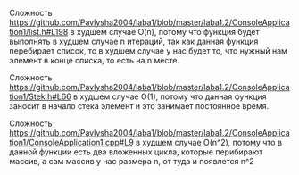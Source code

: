 Сложность https://github.com/Pavlysha2004/laba1/blob/master/laba1.2/ConsoleApplication1/list.h#L198 в худшем случае O(n), потому что функция будет выполнять в худшем случае n итераций, так как 
данная функция перебирает список, то в худшем случае у нас будет то, что нужный нам элемент в конце списка, то есть на n месте.

Сложность https://github.com/Pavlysha2004/laba1/blob/master/laba1.2/ConsoleApplication1/Stek.h#L66 в худшем случае O(1), потому что данная функция заносит в начало стека элемент и это занимает 
постоянное время.

Сложность https://github.com/Pavlysha2004/laba1/blob/master/laba1.2/ConsoleApplication1/ConsoleApplication1.cpp#L9 в худшем случае O(n^2), потому что в данной функции есть два вложенных цикла, 
которые перибирают массив, а сам массив у нас размера n, от туда и появлется n^2

